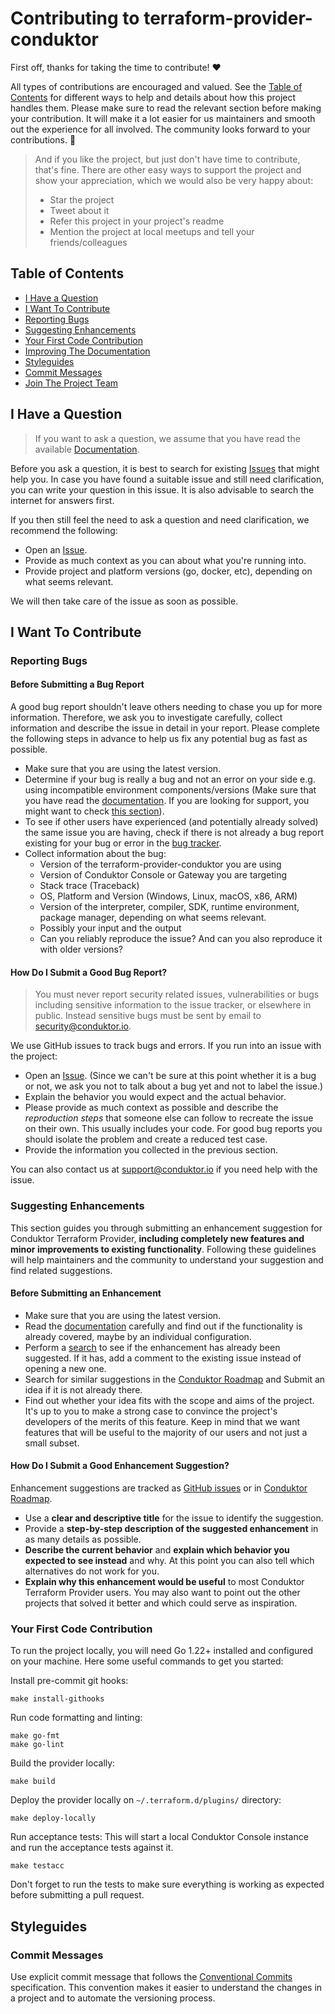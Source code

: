 <!-- omit in toc -->
# Contributing to terraform-provider-conduktor

First off, thanks for taking the time to contribute! ❤️

All types of contributions are encouraged and valued. See the [Table of Contents](#table-of-contents) for different ways to help and details about how this project handles them. Please make sure to read the relevant section before making your contribution. It will make it a lot easier for us maintainers and smooth out the experience for all involved. The community looks forward to your contributions. 🎉

> And if you like the project, but just don't have time to contribute, that's fine. There are other easy ways to support the project and show your appreciation, which we would also be very happy about:
> - Star the project
> - Tweet about it
> - Refer this project in your project's readme
> - Mention the project at local meetups and tell your friends/colleagues

<!-- omit in toc -->
## Table of Contents

- [I Have a Question](#i-have-a-question)
- [I Want To Contribute](#i-want-to-contribute)
- [Reporting Bugs](#reporting-bugs)
- [Suggesting Enhancements](#suggesting-enhancements)
- [Your First Code Contribution](#your-first-code-contribution)
- [Improving The Documentation](#improving-the-documentation)
- [Styleguides](#styleguides)
- [Commit Messages](#commit-messages)
- [Join The Project Team](#join-the-project-team)



## I Have a Question

> If you want to ask a question, we assume that you have read the available [Documentation](https://docs.conduktor.io/).

Before you ask a question, it is best to search for existing [Issues](https://github.com/conduktor/terraform-provider-conduktor/issues) that might help you. In case you have found a suitable issue and still need clarification, you can write your question in this issue. It is also advisable to search the internet for answers first.

If you then still feel the need to ask a question and need clarification, we recommend the following:

- Open an [Issue](https://github.com/conduktor/terraform-provider-conduktor/issues/new).
- Provide as much context as you can about what you're running into.
- Provide project and platform versions (go, docker, etc), depending on what seems relevant.

We will then take care of the issue as soon as possible.

## I Want To Contribute

### Reporting Bugs

<!-- omit in toc -->
#### Before Submitting a Bug Report

A good bug report shouldn't leave others needing to chase you up for more information. Therefore, we ask you to investigate carefully, collect information and describe the issue in detail in your report. Please complete the following steps in advance to help us fix any potential bug as fast as possible.

- Make sure that you are using the latest version.
- Determine if your bug is really a bug and not an error on your side e.g. using incompatible environment components/versions (Make sure that you have read the [documentation](https://docs.conduktor.io/). If you are looking for support, you might want to check [this section](#i-have-a-question)).
- To see if other users have experienced (and potentially already solved) the same issue you are having, check if there is not already a bug report existing for your bug or error in the [bug tracker](https://github.com/conduktor/terraform-provider-conduktor/issues?q=label%3Abug).
- Collect information about the bug:
  - Version of the terraform-provider-conduktor you are using
  - Version of Conduktor Console or Gateway you are targeting
  - Stack trace (Traceback)
  - OS, Platform and Version (Windows, Linux, macOS, x86, ARM)
  - Version of the interpreter, compiler, SDK, runtime environment, package manager, depending on what seems relevant.
  - Possibly your input and the output
  - Can you reliably reproduce the issue? And can you also reproduce it with older versions?

<!-- omit in toc -->
#### How Do I Submit a Good Bug Report?

> You must never report security related issues, vulnerabilities or bugs including sensitive information to the issue tracker, or elsewhere in public. Instead sensitive bugs must be sent by email to [security@conduktor.io]().

We use GitHub issues to track bugs and errors. If you run into an issue with the project:

- Open an [Issue](https://github.com/conduktor/terraform-provider-conduktor/issues/new). (Since we can't be sure at this point whether it is a bug or not, we ask you not to talk about a bug yet and not to label the issue.)
- Explain the behavior you would expect and the actual behavior.
- Please provide as much context as possible and describe the *reproduction steps* that someone else can follow to recreate the issue on their own. This usually includes your code. For good bug reports you should isolate the problem and create a reduced test case.
- Provide the information you collected in the previous section.

You can also contact us at [support@conduktor.io]() if you need help with the issue.


### Suggesting Enhancements

This section guides you through submitting an enhancement suggestion for Conduktor Terraform Provider, **including completely new features and minor improvements to existing functionality**. Following these guidelines will help maintainers and the community to understand your suggestion and find related suggestions.

<!-- omit in toc -->
#### Before Submitting an Enhancement

- Make sure that you are using the latest version.
- Read the [documentation](https://docs.conduktor.io/) carefully and find out if the functionality is already covered, maybe by an individual configuration.
- Perform a [search](https://github.com/conduktor/terraform-provider-conduktor/issues) to see if the enhancement has already been suggested. If it has, add a comment to the existing issue instead of opening a new one.
- Search for similar suggestions in the [Conduktor Roadmap](https://product.conduktor.help/) and Submit an idea if it is not already there.
- Find out whether your idea fits with the scope and aims of the project. It's up to you to make a strong case to convince the project's developers of the merits of this feature. Keep in mind that we want features that will be useful to the majority of our users and not just a small subset.

<!-- omit in toc -->
#### How Do I Submit a Good Enhancement Suggestion?

Enhancement suggestions are tracked as [GitHub issues](https://github.com/conduktor/terraform-provider-conduktor/issues) or in [Conduktor Roadmap](https://product.conduktor.help/).

- Use a **clear and descriptive title** for the issue to identify the suggestion.
- Provide a **step-by-step description of the suggested enhancement** in as many details as possible.
- **Describe the current behavior** and **explain which behavior you expected to see instead** and why. At this point you can also tell which alternatives do not work for you.
- **Explain why this enhancement would be useful** to most Conduktor Terraform Provider users. You may also want to point out the other projects that solved it better and which could serve as inspiration.

### Your First Code Contribution

To run the project locally, you will need Go 1.22+ installed and configured on your machine.
Here some useful commands to get you started:

Install pre-commit git hooks:
```shell
make install-githooks
```

Run code formatting and linting:
```shell
make go-fmt
make go-lint
```

Build the provider locally:
```shell
make build
```

Deploy the provider locally on `~/.terraform.d/plugins/` directory:
```shell
make deploy-locally
```

Run acceptance tests:
This will start a local Conduktor Console instance and run the acceptance tests against it.
```shell
make testacc
```

Don't forget to run the tests to make sure everything is working as expected before submitting a pull request.

## Styleguides
### Commit Messages
Use explicit commit message that follows the [Conventional Commits](https://www.conventionalcommits.org/en/v1.0.0/) specification. This convention makes it easier to understand the changes in a project and to automate the versioning process.


<!-- omit in toc -->
